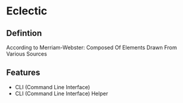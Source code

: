 # Eclectic
## Defintion
According to Merriam-Webster: Composed Of Elements Drawn From Various Sources
## Features
* CLI (Command Line Interface)
* CLI (Command Line Interface) Helper
